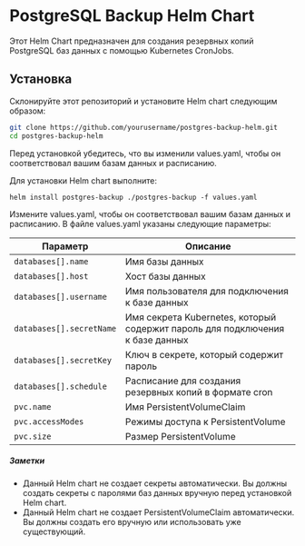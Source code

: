 # PostgreSQL Backup Helm Chart

Этот Helm Chart предназначен для создания резервных копий PostgreSQL баз данных с помощью Kubernetes CronJobs.

## Установка

Склонируйте этот репозиторий и установите Helm chart следующим образом:

```bash
git clone https://github.com/yourusername/postgres-backup-helm.git
cd postgres-backup-helm
```

Перед установкой убедитесь, что вы изменили values.yaml, чтобы он соответствовал вашим базам данных и расписанию.

Для установки Helm chart выполните:
```
helm install postgres-backup ./postgres-backup -f values.yaml
```
Измените values.yaml, чтобы он соответствовал вашим базам данных и расписанию. В файле values.yaml указаны следующие параметры:

| Параметр | Описание |
| -------- | -------- |
| `databases[].name` | Имя базы данных |
| `databases[].host` | Хост базы данных |
| `databases[].username` | Имя пользователя для подключения к базе данных |
| `databases[].secretName` | Имя секрета Kubernetes, который содержит пароль для подключения к базе данных |
| `databases[].secretKey` | Ключ в секрете, который содержит пароль |
| `databases[].schedule` | Расписание для создания резервных копий в формате cron |
| `pvc.name` | Имя PersistentVolumeClaim |
| `pvc.accessModes` | Режимы доступа к PersistentVolume |
| `pvc.size` | Размер PersistentVolume |


##### Заметки

* Данный Helm chart не создает секреты автоматически. Вы должны создать секреты с паролями баз данных вручную перед установкой Helm chart.
* Данный Helm chart не создает PersistentVolumeClaim автоматически. Вы должны создать его вручную или использовать уже существующий.
